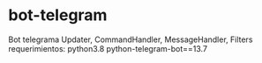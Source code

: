 # bot-telegram
Bot telegrama Updater, CommandHandler, MessageHandler, Filters 
requerimientos:
python3.8
python-telegram-bot==13.7
